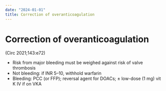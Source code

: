 ```yaml
---
date: "2024-01-01"
title: Correction of overanticoagulation
---
```


# Correction of overanticoagulation

(Circ 2021;143:e72)
* Risk from major bleeding must be weighed against risk of valve thrombosis
* Not bleeding: if INR 5–10, withhold warfarin
* Bleeding: PCC (or FFP); reversal agent for DOACs; ± low-dose (1 mg) vit K IV if on VKA
